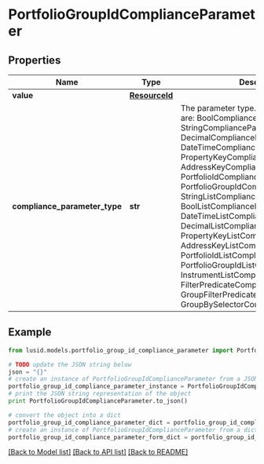 # PortfolioGroupIdComplianceParameter


## Properties
Name | Type | Description | Notes
------------ | ------------- | ------------- | -------------
**value** | [**ResourceId**](ResourceId.md) |  | 
**compliance_parameter_type** | **str** | The parameter type. The available values are: BoolComplianceParameter, StringComplianceParameter, DecimalComplianceParameter, DateTimeComplianceParameter, PropertyKeyComplianceParameter, AddressKeyComplianceParameter, PortfolioIdComplianceParameter, PortfolioGroupIdComplianceParameter, StringListComplianceParameter, BoolListComplianceParameter, DateTimeListComplianceParameter, DecimalListComplianceParameter, PropertyKeyListComplianceParameter, AddressKeyListComplianceParameter, PortfolioIdListComplianceParameter, PortfolioGroupIdListComplianceParameter, InstrumentListComplianceParameter, FilterPredicateComplianceParameter, GroupFilterPredicateComplianceParameter, GroupBySelectorComplianceParameter | 

## Example

```python
from lusid.models.portfolio_group_id_compliance_parameter import PortfolioGroupIdComplianceParameter

# TODO update the JSON string below
json = "{}"
# create an instance of PortfolioGroupIdComplianceParameter from a JSON string
portfolio_group_id_compliance_parameter_instance = PortfolioGroupIdComplianceParameter.from_json(json)
# print the JSON string representation of the object
print PortfolioGroupIdComplianceParameter.to_json()

# convert the object into a dict
portfolio_group_id_compliance_parameter_dict = portfolio_group_id_compliance_parameter_instance.to_dict()
# create an instance of PortfolioGroupIdComplianceParameter from a dict
portfolio_group_id_compliance_parameter_form_dict = portfolio_group_id_compliance_parameter.from_dict(portfolio_group_id_compliance_parameter_dict)
```
[[Back to Model list]](../README.md#documentation-for-models) [[Back to API list]](../README.md#documentation-for-api-endpoints) [[Back to README]](../README.md)


